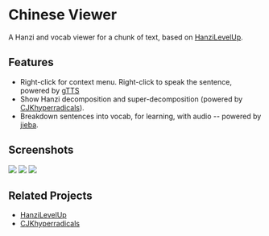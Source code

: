 # Chinese Viewer

A Hanzi and vocab viewer for a chunk of text, based on [HanziLevelUp](https://github.com/patarapolw/HanziLevelUp).

## Features

- Right-click for context menu. Right-click to speak the sentence, powered by [gTTS](https://github.com/pndurette/gTTS)
- Show Hanzi decomposition and super-decomposition (powered by [CJKhyperradicals](http://cjkhyperradicals.herokuapp.com/)).
- Breakdown sentences into vocab, for learning, with audio -- powered by [jieba](https://github.com/fxsjy/jieba).

## Screenshots

<img src="https://raw.githubusercontent.com/patarapolw/ChineseViewer/master/screenshots/home.png">
<img src="https://raw.githubusercontent.com/patarapolw/ChineseViewer/master/screenshots/hanzi.png">
<img src="https://raw.githubusercontent.com/patarapolw/ChineseViewer/master/screenshots/vocab.png">

## Related Projects

- [HanziLevelUp](https://github.com/patarapolw/HanziLevelUp)
- [CJKhyperradicals](https://github.com/patarapolw/CJKhyperradicals)
